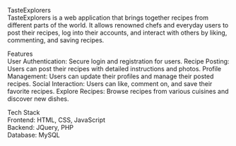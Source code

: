 TasteExplorers  
TasteExplorers is a web application that brings together recipes from different parts of the world. It allows renowned chefs and everyday users to post their recipes, log into their accounts, and interact with others by liking, commenting, and saving recipes.

Features  
User Authentication: Secure login and registration for users.
Recipe Posting: Users can post their recipes with detailed instructions and photos.
Profile Management: Users can update their profiles and manage their posted recipes.
Social Interaction: Users can like, comment on, and save their favorite recipes.
Explore Recipes: Browse recipes from various cuisines and discover new dishes.

Tech Stack  
Frontend: HTML, CSS, JavaScript  
Backend: JQuery, PHP  
Database: MySQL
